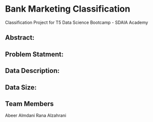 # Bank Marketing Classification
Classification Project for T5 Data Science Bootcamp - SDAIA Academy


## Abstract:

## Problem Statment:

## Data Description:

## Data Size:

## Team Members
Abeer Almdani
Rana Alzahrani 


